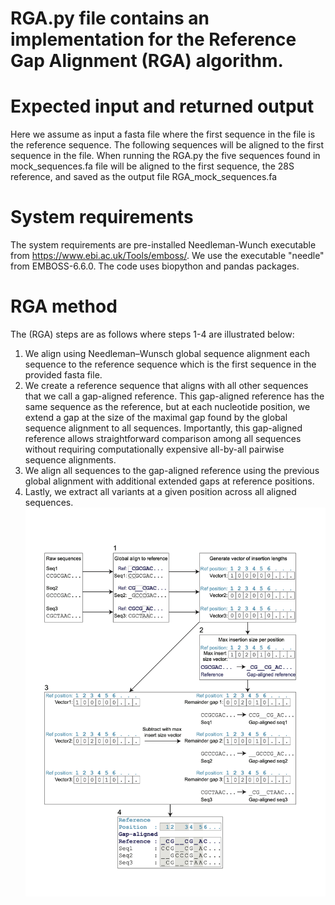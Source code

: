 # RGA.py file contains an implementation for the Reference Gap Alignment (RGA) algorithm.

# Expected input and returned output
Here we assume as input a fasta file where the first sequence in the file is the reference sequence. The following sequences will be aligned to the first sequence in the file.
When running the RGA.py the five sequences found in mock_sequences.fa file will be aligned to the first sequence, the 28S reference, and saved as the output file RGA_mock_sequences.fa

# System requirements
The system requirements are pre-installed Needleman-Wunch executable from https://www.ebi.ac.uk/Tools/emboss/. 
We use the executable "needle" from EMBOSS-6.6.0.
The code uses biopython and pandas packages.

# RGA method
The (RGA) steps are as follows where steps 1-4 are illustrated below:
1) We align using Needleman–Wunsch global sequence alignment each sequence to the reference sequence which is the first sequence in the provided fasta file.
2) We create a reference sequence that aligns with all other sequences that we call a gap-aligned reference. This gap-aligned reference has the same sequence as the reference, but at each nucleotide position, we extend a gap at the size of the maximal gap found by the global sequence alignment to all sequences. Importantly, this gap-aligned reference allows straightforward comparison among all sequences without requiring computationally expensive all-by-all pairwise sequence alignments. 
3) We align all sequences to the gap-aligned reference using the previous global alignment with additional extended gaps at reference positions. 
4) Lastly, we extract all variants at a given position across all aligned sequences. 
![Alt RGA](https://github.com/daphnar/rRNA/blob/main/RGA.png)




